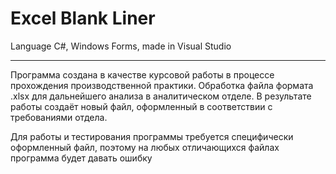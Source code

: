 # Excel Blank Liner
Language C#, Windows Forms, made in Visual Studio
***
Программа создана в качестве курсовой работы в процессе прохождения производственной практики. 
Обработка файла формата .xlsx для дальнейшего анализа в аналитическом отделе.
В результате работы создаёт новый файл, оформленный в соответствии с требованиями отдела.

Для работы и тестирования программы требуется специфически оформленный файл, поэтому на любых отличающихся файлах программа будет давать ошибку
